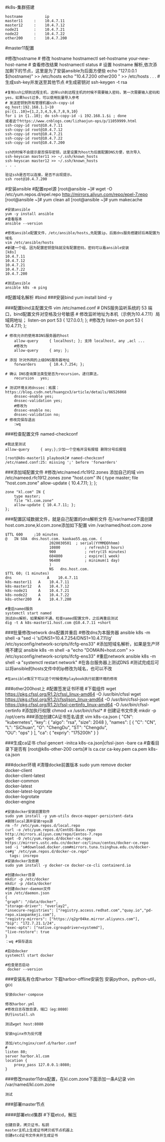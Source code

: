 #k8s-集群搭建

    hostname          ip
    master11     :    10.4.7.11
    master12     :    10.4.7.12
    node21       :    10.4.7.21
    node22       :    10.4.7.22
    other200     :    10.4.7.200


#master11配置

#修改hostname
    # 修改 hostname
    hostnamectl set-hostname your-new-host-name
    # 查看修改结果
    hostnamectl status
    #  设置 hostname 解析,依次添加剩下的节点，这里是为了安装ansible为后面方便些
    echo "127.0.0.1   $(hostname)" >> /etc/hosts
    echo "10.4.7.200  other200 "   >> /etc/hosts
    .  .  .
#生成ssh-key并发送至其他节点
    #生成密钥对
    ssh-keygen -t rsa

    #复制ssh公钥到远程主机，这样ssh到远程主机的时候不需要输入密码，第一次需要输入密码和yes，如果host过多，可以使用批量导入参考
    # 发送密钥到所有管理机器ssh-copy-id
    eg_host:192.168.1.1~10
    ps:{1..10}={1,2,3,4,5,6,7,8,9,10}
    for i in {1..10}; do ssh-copy-id -i 192.168.1.$i ; done
    或者这个https://www.cnblogs.com/lizhaojun-ops/p/11059999.html
    ssh-copy-id root@10.4.7.11
    ssh-copy-id root@10.4.7.12
    ssh-copy-id root@10.4.7.21
    ssh-copy-id root@10.4.7.22
    ssh-copy-id root@10.4.7.200

    ssh的时候不会提示是否保存密钥，这里设置为host为后面配置DNS方便，依次导入
    ssh-keyscan master11 >> ~/.ssh/known_hosts
    ssh-keyscan master12 >> ~/.ssh/known_hosts
    . . .

    验证ssh是否可以连接，是否不出现提示。
    ssh root@10.4.7.200

#安装ansible
    #配置epel源
    [root@ansible ~]# wget -O /etc/yum.repos.d/epel.repo http://mirrors.aliyun.com/repo/epel-7.repo
    [root@ansible ~]# yum clean all
    [root@ansible ~]# yum makecache

    #安装ansible
    yum -y install ansible
    #查看版本
    ansible --version

    #修改ansible配置文件，/etc/ansible/hosts,先配置ip，后面dns服务搭建好后再配置为域名
    vim /etc/ansible/hosts
    #新建一个组，因为配置密钥登陆就没有配置密码，密码可以看ansible安装
    [k8s] 
    10.4.7.11
    10.4.7.12
    10.4.7.21
    10.4.7.22
    10.4.7.200

    #测试ansible
    ansible k8s -m ping
#配置域名解析
#bind
###安装bind
    yum install bind -y

###配置bind主配置文件
    vim /etc/named.conf
    # DNS服务监听系统的 53 端口，bind配置文件对空格及分号敏感
    # 修改监听地址为本机（示例为10.4.7.11）局域网地址；
    	listen-on port 53 { 127.0.0.1; };
        #修改为
        listen-on port 53 { 10.4.7.11; };
        
    # 修改允许的使用本DNS服务器的host
    	allow-query     { localhost; }; 支持 localhost, any ,acl ...
        #修改为
        allow-query     { any; };
        
    # 添加 针对外网的上级DNS服务器地址
        forwarders      { 10.4.7.254; };
    
    # 确认 DNS查询算法类型是否为recursion，递归算法，
        recursion   yes;
    
    # 测试环境关闭dnssec：拓展：https://blog.csdn.net/huangzx3/article/details/86526068
    	dnssec-enable yes;
    	dnssec-validation yes;
        #修改为
    	dnssec-enable no;
    	dnssec-validation no;    
    # 修改完保存退出
        :wq


###检查配置文件
    named-checkconf
    
    #我这里测试     
    allow-query     { any;};少加一个空格并没有报错 删除分号后报错

    [root@k8s-master11 playbook]# named-checkconf
    /etc/named.conf:25: missing ';' before 'forwarders'


###添加域配置文件
    #修改/etc/named.rfc1912.zones  添加自己的域
    vim /etc/nameed.rfc1912.zones
    zone "host.com" IN {
        type master;
        file "host.com.zone"
        allow-update { 10.4.7.11; };
    };
    
    zone "kl.com" IN {
        type master;
        file "kl.com.zone"
        allow-update { 10.4.7.11; };
    };


###配置区域数据文件，就是自己配置的dns解析文件
    在/var/named下面创建host.com.zone,kl.com.zone添加如下配置
    vim /var/named/host.com.zone
    
    $TTL 600     ;10 minutes
    @	IN SOA	dns.host.com. kaokao55.qq.com. (
    					2020030501	; serial(YYMMDDhhmm)
    					10800       	; refresh(3 hours)
    					900         	; retry(15 minutes)
    					604800      	; expire(1 week)
    					96400       	; minimum(1 day)
                        )
    	                NS	 dns.host.com.
    $TTL 60; (1 minutes)
    dns                A	10.4.7.11
    k8s-master11   A    10.4.7.11 
    k8s-master12   A    10.4.7.12 
    k8s-node21     A    10.4.7.21 
    k8s-node22     A    10.4.7.22 
    k8s-other200   A    10.4.7.200

    #重启named服务
    systemctl start named
    测试dns解析，如果解析不通，检查named配置文件，之后再重启测试
    dig -t A k8s-master11.host.com @10.4.7.11 +short
###批量修改network dns配置并重启
    #修改dns为本服务器
    ansible k8s -m shell -a "sed -i 's/DNS1=10.4.7.254/DNS1=10.4.7.11/g' \
     /etc/sysconfig/network-scripts/ifcfg-ens33"
    #添加短域名解析，如果是生产环境不建议
    ansible k8s -m shell -a "echo "DOMAIN=host.com" >> /etc/sysconfig/network-scripts/ifcfg-ens33"
    #重启network
    ansible k8s -m shell -a "systemctl restart network"
    #在各台服务器上测试DNS
    #测试完成后可以将ansible的hosts文件中的ip修改为域名，也可以不改

    #在ansible情况下可以这个时候使用playbook执行前置环境的修改


###other200host上
#配置签发证书环境
    #下载组件
    wget https://pkg.cfssl.org/R1.2/cfssl_linux-amd64 -O /usr/bin/cfssl
    wget https://pkg.cfssl.org/R1.2/cfssljson_linux-amd64 -O /usr/bin/cfssl-json
    wget https://pkg.cfssl.org/R1.2/cfssl-certinfo_linux-amd64 -O /usr/bin/cfssl-certinfo
    #添加执行权限
    chmod +x /usr/bin/cfssl*
    # 创建证书文件夹
    mkdir -p /opt/certs
###添加创建CA证书签名请求
    vim k8s-ca.json
    {
    "CN": "kubernetes",
    "key": {
        "algo": "rsa",
        "size": 2048
    },
    "names": [
        {
            "C": "CN",
            "L": "SiChuan",
            "O": "ChengDu",
            "ST": "Chengdu",            
            "OU": "ops"
        }    ],
    "ca": {
            "expriy": "175200h"
    }
    }
    
###生成ca证书
    cfssl gencert -initca k8s-ca.json|cfssl-json -bare ca
    #查看目录下是否有
    [root@k8s-other-200 certs]# ls
    ca.csr  ca-key.pem  ca.pem  k8s-ca.json

###docker环境
    #清理docke前置版本
    sudo yum remove docker \
                  docker-client \
                  docker-client-latest \
                  docker-common \
                  docker-latest \
                  docker-latest-logrotate \
                  docker-logrotate \
                  docker-engine
    

    #安装docker安装前置软件
    sudo yum install -y yum-utils devce-mapper-persistent-data
    #删除local源并安装repo源
    rm -fr /etc/yum.repos.d/local.repo
    curl -o /etc/yum.repos.d/CentOS-Base.repo http://mirrors.aliyun.com/repo/Centos-7.repo
    wget -O /etc/yum.repos.d/docker-ce.repo https://mirrors.ustc.edu.cn/docker-ce/linux/centos/docker-ce.repo
    sed -i 's#download.docker.com#mirrors.tuna.tsinghua.edu.cn/docker-ce#g' /etc/yum.repos.d/docker-ce.repo"
      tags: insrepo
    #安装docker及依赖
    sudo yum install -y docker-ce docker-ce-cli containerd.io

    #创建docker目录
    mkdir -p /etc/docker
    mkdir -p /data/docker
    #创建docker-daemon文件
    vim /etc/daemon.json
    {
    "graph": "/data/docker",
    "storage-driver": "overlay2",
    "insecure-registries": ["registry.access.redhat.com","quay.io","pd-repo.xiaopankeji.com"],
    "registry-mirrors": ["https://q2gr04ke.mirror.aliyuncs.com"],
    "bip": "172.7.21.1/24",
    "exec-opts": ["native.cgroupdriver=systemd"],
    "live-restore": true
    }
    ：wq #保存退出

    #启动docker
    systemctl start docker

    #检查是否启动
     docker --version
    

###安装私有仓库harbor
    下载harbor-offline安装包
    安装python，python-util，gcc

    安装docker-compose

    修改harbor.yml
    #修改日志存放目录，端口（eg:8080）
    执行install.sh
    
    测试wget host:8080

    安装nginx作为反代理

    添加/etc/nginx/conf.d/harbor.conf
    #
    listen 80;
    server harbor.kl.com
    location {
        proxy_pass 127.0.0.1:8080;
    }
    

###修改master11dns配置，在kl.com.zone下面添加一条A记录
    vim /var/named/kl.com.zone
    

    测试


###部署master节点

####部署etcd集群
    #下载etcd，解压

    创建目录，拷贝证书，私钥
    master主机上生成证书拷贝纸节点机器上
    创建etcd证书文件夹并生成证书

    